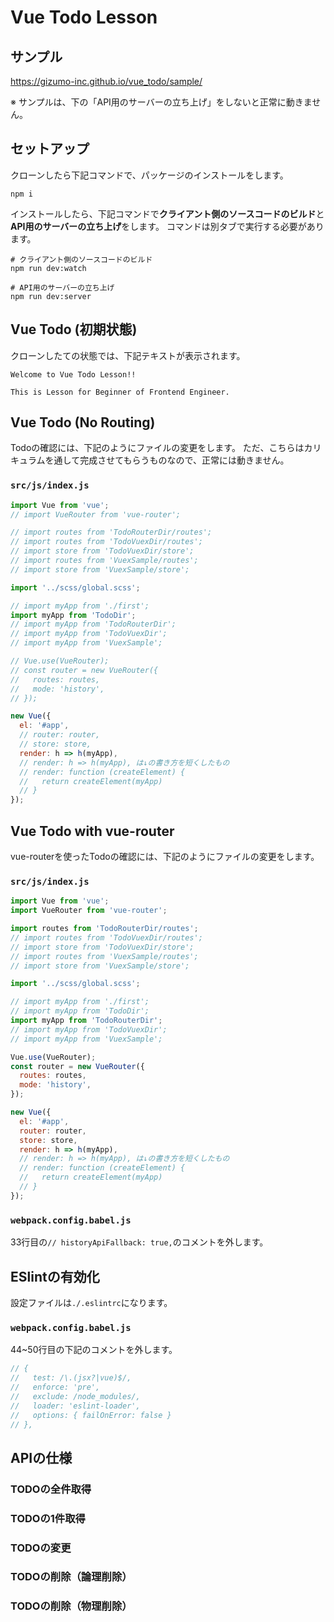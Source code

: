 # Vue Todo Lesson

## サンプル

<a href="https://gizumo-inc.github.io/vue_todo/sample/" target="_blank">https://gizumo-inc.github.io/vue_todo/sample/</a>

※ サンプルは、下の「API用のサーバーの立ち上げ」をしないと正常に動きません。

## セットアップ

クローンしたら下記コマンドで、パッケージのインストールをします。

```
npm i
```

インストールしたら、下記コマンドで**クライアント側のソースコードのビルド**と**API用のサーバーの立ち上げ**をします。
コマンドは別タブで実行する必要があります。

```
# クライアント側のソースコードのビルド
npm run dev:watch
```

```
# API用のサーバーの立ち上げ
npm run dev:server
```

## Vue Todo (初期状態)

クローンしたての状態では、下記テキストが表示されます。

```
Welcome to Vue Todo Lesson!!

This is Lesson for Beginner of Frontend Engineer.
```

## Vue Todo (No Routing)

Todoの確認には、下記のようにファイルの変更をします。
ただ、こちらはカリキュラムを通して完成させてもらうものなので、正常には動きません。

### `src/js/index.js`

```javascript
import Vue from 'vue';
// import VueRouter from 'vue-router';

// import routes from 'TodoRouterDir/routes';
// import routes from 'TodoVuexDir/routes';
// import store from 'TodoVuexDir/store';
// import routes from 'VuexSample/routes';
// import store from 'VuexSample/store';

import '../scss/global.scss';

// import myApp from './first';
import myApp from 'TodoDir';
// import myApp from 'TodoRouterDir';
// import myApp from 'TodoVuexDir';
// import myApp from 'VuexSample';

// Vue.use(VueRouter);
// const router = new VueRouter({
//   routes: routes,
//   mode: 'history',
// });

new Vue({
  el: '#app',
  // router: router,
  // store: store,
  render: h => h(myApp),
  // render: h => h(myApp), は↓の書き方を短くしたもの
  // render: function (createElement) {
  //   return createElement(myApp)
  // }
});

```


## Vue Todo with vue-router

vue-routerを使ったTodoの確認には、下記のようにファイルの変更をします。

### `src/js/index.js`

```javascript
import Vue from 'vue';
import VueRouter from 'vue-router';

import routes from 'TodoRouterDir/routes';
// import routes from 'TodoVuexDir/routes';
// import store from 'TodoVuexDir/store';
// import routes from 'VuexSample/routes';
// import store from 'VuexSample/store';

import '../scss/global.scss';

// import myApp from './first';
// import myApp from 'TodoDir';
import myApp from 'TodoRouterDir';
// import myApp from 'TodoVuexDir';
// import myApp from 'VuexSample';

Vue.use(VueRouter);
const router = new VueRouter({
  routes: routes,
  mode: 'history',
});

new Vue({
  el: '#app',
  router: router,
  store: store,
  render: h => h(myApp),
  // render: h => h(myApp), は↓の書き方を短くしたもの
  // render: function (createElement) {
  //   return createElement(myApp)
  // }
});

```

### `webpack.config.babel.js`

33行目の`// historyApiFallback: true,`のコメントを外します。

## ESlintの有効化

設定ファイルは`./.eslintrc`になります。

### `webpack.config.babel.js`

44~50行目の下記のコメントを外します。

```javascript
// {
//   test: /\.(jsx?|vue)$/,
//   enforce: 'pre',
//   exclude: /node_modules/,
//   loader: 'eslint-loader',
//   options: { failOnError: false }
// },
```

## APIの仕様

### TODOの全件取得
### TODOの1件取得
### TODOの変更
### TODOの削除（論理削除）
### TODOの削除（物理削除）
